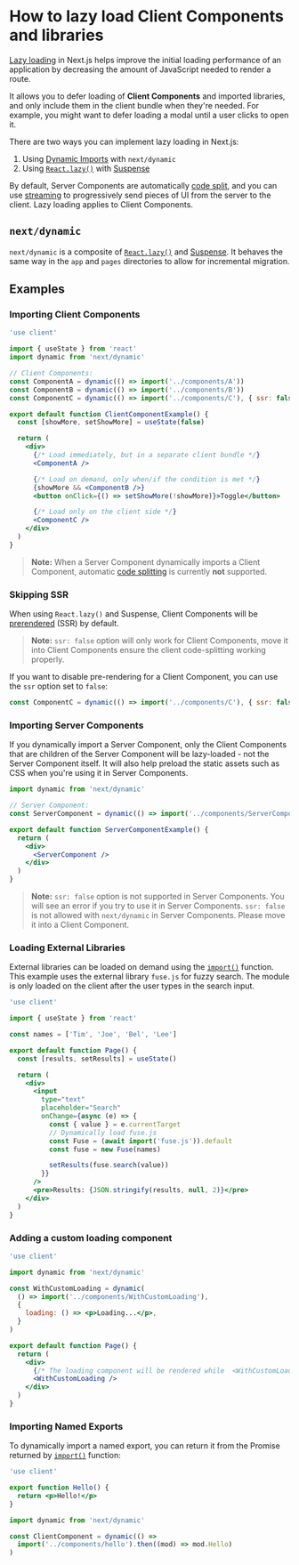 # How to lazy load Client Components and libraries

[Lazy loading](https://developer.mozilla.org/docs/Web/Performance/Lazy_loading) in Next.js helps improve the initial loading performance of an application by decreasing the amount of JavaScript needed to render a route.

It allows you to defer loading of **Client Components** and imported libraries, and only include them in the client bundle when they're needed. For example, you might want to defer loading a modal until a user clicks to open it.

There are two ways you can implement lazy loading in Next.js:

1. Using [Dynamic Imports](#nextdynamic) with `next/dynamic`
2. Using [`React.lazy()`](https://react.dev/reference/react/lazy) with [Suspense](https://react.dev/reference/react/Suspense)

By default, Server Components are automatically [code split](https://developer.mozilla.org/docs/Glossary/Code_splitting), and you can use [streaming](/docs/app/api-reference/file-conventions/loading.md) to progressively send pieces of UI from the server to the client. Lazy loading applies to Client Components.

## `next/dynamic`

`next/dynamic` is a composite of [`React.lazy()`](https://react.dev/reference/react/lazy) and [Suspense](https://react.dev/reference/react/Suspense). It behaves the same way in the `app` and `pages` directories to allow for incremental migration.

## Examples

### Importing Client Components

```jsx filename="app/page.js"
'use client'

import { useState } from 'react'
import dynamic from 'next/dynamic'

// Client Components:
const ComponentA = dynamic(() => import('../components/A'))
const ComponentB = dynamic(() => import('../components/B'))
const ComponentC = dynamic(() => import('../components/C'), { ssr: false })

export default function ClientComponentExample() {
  const [showMore, setShowMore] = useState(false)

  return (
    <div>
      {/* Load immediately, but in a separate client bundle */}
      <ComponentA />

      {/* Load on demand, only when/if the condition is met */}
      {showMore && <ComponentB />}
      <button onClick={() => setShowMore(!showMore)}>Toggle</button>

      {/* Load only on the client side */}
      <ComponentC />
    </div>
  )
}
```

> **Note:** When a Server Component dynamically imports a Client Component, automatic [code splitting](https://developer.mozilla.org/docs/Glossary/Code_splitting) is currently **not** supported.

### Skipping SSR

When using `React.lazy()` and Suspense, Client Components will be [prerendered](https://github.com/reactwg/server-components/discussions/4) (SSR) by default.

> **Note:** `ssr: false` option will only work for Client Components, move it into Client Components ensure the client code-splitting working properly.

If you want to disable pre-rendering for a Client Component, you can use the `ssr` option set to `false`:

```jsx
const ComponentC = dynamic(() => import('../components/C'), { ssr: false })
```

### Importing Server Components

If you dynamically import a Server Component, only the Client Components that are children of the Server Component will be lazy-loaded - not the Server Component itself.
It will also help preload the static assets such as CSS when you're using it in Server Components.

```jsx filename="app/page.js"
import dynamic from 'next/dynamic'

// Server Component:
const ServerComponent = dynamic(() => import('../components/ServerComponent'))

export default function ServerComponentExample() {
  return (
    <div>
      <ServerComponent />
    </div>
  )
}
```

> **Note:** `ssr: false` option is not supported in Server Components. You will see an error if you try to use it in Server Components.
> `ssr: false` is not allowed with `next/dynamic` in Server Components. Please move it into a Client Component.

### Loading External Libraries

External libraries can be loaded on demand using the [`import()`](https://developer.mozilla.org/docs/Web/JavaScript/Reference/Operators/import) function. This example uses the external library `fuse.js` for fuzzy search. The module is only loaded on the client after the user types in the search input.

```jsx filename="app/page.js"
'use client'

import { useState } from 'react'

const names = ['Tim', 'Joe', 'Bel', 'Lee']

export default function Page() {
  const [results, setResults] = useState()

  return (
    <div>
      <input
        type="text"
        placeholder="Search"
        onChange={async (e) => {
          const { value } = e.currentTarget
          // Dynamically load fuse.js
          const Fuse = (await import('fuse.js')).default
          const fuse = new Fuse(names)

          setResults(fuse.search(value))
        }}
      />
      <pre>Results: {JSON.stringify(results, null, 2)}</pre>
    </div>
  )
}
```

### Adding a custom loading component

```jsx filename="app/page.js"
'use client'

import dynamic from 'next/dynamic'

const WithCustomLoading = dynamic(
  () => import('../components/WithCustomLoading'),
  {
    loading: () => <p>Loading...</p>,
  }
)

export default function Page() {
  return (
    <div>
      {/* The loading component will be rendered while  <WithCustomLoading/> is loading */}
      <WithCustomLoading />
    </div>
  )
}
```

### Importing Named Exports

To dynamically import a named export, you can return it from the Promise returned by [`import()`](https://developer.mozilla.org/docs/Web/JavaScript/Reference/Operators/import) function:

```jsx filename="components/hello.js"
'use client'

export function Hello() {
  return <p>Hello!</p>
}
```

```jsx filename="app/page.js"
import dynamic from 'next/dynamic'

const ClientComponent = dynamic(() =>
  import('../components/hello').then((mod) => mod.Hello)
)
```
